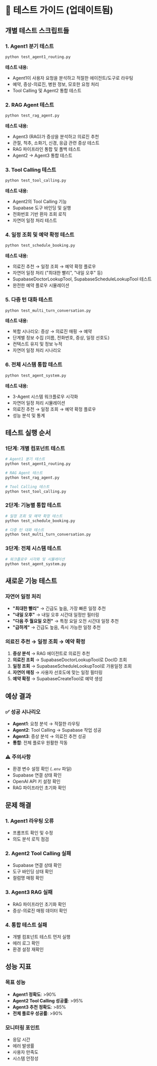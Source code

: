 # 🧪 테스트 가이드 (업데이트됨)

## 개별 테스트 스크립트들

### 1. Agent1 분기 테스트
```bash
python test_agent1_routing.py
```
**테스트 내용:**
- Agent1이 사용자 요청을 분석하고 적절한 에이전트/도구로 라우팅
- 예약, 증상-의료진, 병원 정보, 모호한 요청 처리
- Tool Calling 및 Agent2 통합 테스트

### 2. RAG Agent 테스트
```bash
python test_rag_agent.py
```
**테스트 내용:**
- Agent3 (RAG)가 증상을 분석하고 의료진 추천
- 관절, 척추, 소화기, 신경, 응급 관련 증상 테스트
- RAG 파이프라인 통합 및 폴백 테스트
- Agent2 → Agent3 통합 테스트

### 3. Tool Calling 테스트
```bash
python test_tool_calling.py
```
**테스트 내용:**
- Agent2의 Tool Calling 기능
- Supabase 도구 바인딩 및 실행
- 전화번호 기반 환자 조회 로직
- 자연어 일정 처리 테스트

### 4. 일정 조회 및 예약 확정 테스트
```bash
python test_schedule_booking.py
```
**테스트 내용:**
- 의료진 추천 → 일정 조회 → 예약 확정 플로우
- 자연어 일정 처리 ("최대한 빨리", "내일 오후" 등)
- SupabaseDoctorLookupTool, SupabaseScheduleLookupTool 테스트
- 완전한 예약 플로우 시뮬레이션

### 5. 다중 턴 대화 테스트
```bash
python test_multi_turn_conversation.py
```
**테스트 내용:**
- 복합 시나리오: 증상 → 의료진 매핑 → 예약
- 단계별 정보 수집 (이름, 전화번호, 증상, 일정 선호도)
- 컨텍스트 유지 및 정보 누적
- 자연어 일정 처리 시나리오

### 6. 전체 시스템 통합 테스트
```bash
python test_agent_system.py
```
**테스트 내용:**
- 3-Agent 시스템 워크플로우 시각화
- 자연어 일정 처리 시뮬레이션
- 의료진 추천 → 일정 조회 → 예약 확정 플로우
- 성능 분석 및 통계

## 테스트 실행 순서

### 1단계: 개별 컴포넌트 테스트
```bash
# Agent1 분기 테스트
python test_agent1_routing.py

# RAG Agent 테스트  
python test_rag_agent.py

# Tool Calling 테스트
python test_tool_calling.py
```

### 2단계: 기능별 통합 테스트
```bash
# 일정 조회 및 예약 확정 테스트
python test_schedule_booking.py

# 다중 턴 대화 테스트
python test_multi_turn_conversation.py
```

### 3단계: 전체 시스템 테스트
```bash
# 워크플로우 시각화 및 시뮬레이션
python test_agent_system.py
```

## 새로운 기능 테스트

### 자연어 일정 처리
- **"최대한 빨리"** → 긴급도 높음, 가장 빠른 일정 추천
- **"내일 오후"** → 내일 오후 시간대 일정만 필터링
- **"다음 주 월요일 오전"** → 특정 요일 오전 시간대 일정 추천
- **"급하게"** → 긴급도 높음, 즉시 가능한 일정 추천

### 의료진 추천 → 일정 조회 → 예약 확정
1. **증상 분석** → RAG 에이전트로 의료진 추천
2. **의료진 조회** → SupabaseDoctorLookupTool로 DocID 조회
3. **일정 조회** → SupabaseScheduleLookupTool로 가용일정 조회
4. **자연어 매칭** → 사용자 선호도에 맞는 일정 필터링
5. **예약 확정** → SupabaseCreateTool로 예약 생성

## 예상 결과

### ✅ 성공 시나리오
- **Agent1**: 요청 분석 → 적절한 라우팅
- **Agent2**: Tool Calling → Supabase 작업 성공
- **Agent3**: 증상 분석 → 의료진 추천 성공
- **통합**: 전체 플로우 원활한 작동

### ⚠️ 주의사항
- 환경 변수 설정 확인 (`.env` 파일)
- Supabase 연결 상태 확인
- OpenAI API 키 설정 확인
- RAG 파이프라인 초기화 확인

## 문제 해결

### 1. Agent1 라우팅 오류
- 프롬프트 확인 및 수정
- 의도 분석 로직 점검

### 2. Agent2 Tool Calling 실패
- Supabase 연결 상태 확인
- 도구 바인딩 상태 확인
- 컬럼명 매핑 확인

### 3. Agent3 RAG 실패
- RAG 파이프라인 초기화 확인
- 증상-의료진 매핑 데이터 확인

### 4. 통합 테스트 실패
- 개별 컴포넌트 테스트 먼저 실행
- 에러 로그 확인
- 환경 설정 재확인

## 성능 지표

### 목표 성능
- **Agent1 정확도**: >90%
- **Agent2 Tool Calling 성공률**: >95%
- **Agent3 추천 정확도**: >85%
- **전체 플로우 성공률**: >90%

### 모니터링 포인트
- 응답 시간
- 에러 발생률
- 사용자 만족도
- 시스템 안정성
